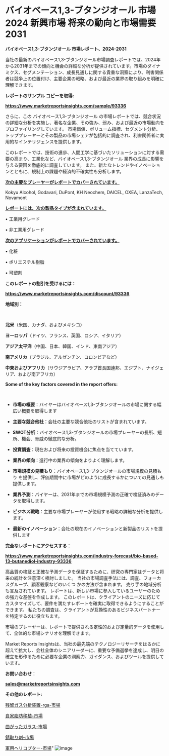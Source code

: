 # バイオベース1,3-ブタンジオール 市場 2024 新興市場 将来の動向と市場需要 2031

<strong>バイオベース1,3-ブタンジオール 市場レポート、2024-2031</strong>

当社の最新のバイオベース1,3-ブタンジオール市場調査レポートでは、2024年から2031年までの傾向と機会の詳細な分析が提供されています。市場のダイナミクス、セグメンテーション、成長見通しに関する貴重な洞察により、利害関係者は競争上の位置付け、主要企業の戦略、および最近の業界の取り組みを明確に理解できます。



<strong>レポートのサンプル コピーを取得:</strong> <a href=https://www.marketreportsinsights.com/sample/93336>

<strong><u>https://www.marketreportsinsights.com/sample/93336</u></strong></a>

さらに、この バイオベース1,3-ブタンジオール の市場レポートでは、競合状況の詳細な分析を実施し、著名な企業、その強み、弱み、および最近の市場動向をプロファイリングしています。 市場価値、ボリューム指標、セグメント分析、トッププレーヤーとその製品の市場シェアが包括的に調査され、利害関係者に実用的なインテリジェンスを提供します。

このレポートでは、技術の進歩、人間工学に基づいたソリューションに対する需要の高まり、工業化など、バイオベース1,3-ブタンジオール 業界の成長に影響を与える要因を徹底的に調査しています。 また、新たなトレンドやイノベーションとともに、規制上の課題や経済的不確実性も分析します。



<strong><u>次の主要なプレーヤーがレポートでカバーされています。</u></strong>

Kokyu Alcohol, Godavari, DuPont, KH Neochem, DAICEL, OXEA, LanzaTech, Novamont



<strong><u><b>レポートには、次の製品タイプが含まれています。</b></u></strong>

• 工業用グレード

• 非工業用グレード



<strong><u><b>次のアプリケーションがレポートでカバーされています。</b></u></strong>

• 化粧

• ポリエステル樹脂

• 可塑剤



<strong><b>このレポートの割引を受けるには：</b></strong>

<a href=https://www.marketreportsinsights.com/discount/93336>

<strong><u>https://www.marketreportsinsights.com/discount/93336</u></strong></a>



<strong>地域別：</strong>

<strong> </strong>



<strong>北米</strong>（米国、カナダ、およびメキシコ）



<strong>ヨーロッパ</strong>（ドイツ、フランス、英国、ロシア、イタリア）



<strong>アジア太平洋</strong>（中国、日本、韓国、インド、東南アジア）



<strong>南アメリカ</strong>（ブラジル、アルゼンチン、コロンビアなど）



<strong>中東およびアフリカ</strong>（サウジアラビア、アラブ首長国連邦、エジプト、ナイジェリア、および南アフリカ）



<strong>Some of the key factors covered in the report offers:</strong>

<strong> </strong>
<ul>
  <li>

<strong>市場の概要</strong>：バイヤーはバイオベース1,3-ブタンジオールの市場に関する幅広い概要を取得します</li>
  <li>

<strong>主要な競合他社</strong>：会社の主要な競合他社のリストが含まれています。</li>
  <li>

<strong>SWOT分析</strong>：バイオベース1,3-ブタンジオールの市場プレーヤーの長所、短所、機会、脅威の徹底的な分析。</li>
  <li>

<strong>投資調査</strong>：現在および将来の投資機会に焦点を当てています。</li>
  <li>

<strong>業界の傾向</strong>：進行中の業界の傾向をよりよく理解します。</li>
  <li>

<strong>市場規模の見積もり</strong>：バイオベース1,3-ブタンジオールの市場規模の見積もり を提供し、評価期間中に市場がどのように成長するかについての見通しも提供します。</li>
  <li>

<strong>業界予測</strong>：バイヤーは、2031年までの市場規模予測の正確で検証済みのデータを取得します。</li>
  <li>

<strong>ビジネス戦略</strong>：主要な市場プレーヤーが使用する戦略の詳細な分析を提供します。</li>
  <li>

<strong>最新のイノベーション</strong>：会社の現在のイノベーションと新製品のリストを提供します</li>
</ul>


<strong>完全なレポートにアクセスする</strong>：

<a href=https://www.marketreportsinsights.com/industry-forecast/bio-based-13-butanediol-industry-93336>

<strong><u>https://www.marketreportsinsights.com/industry-forecast/bio-based-13-butanediol-industry-93336</u></strong></a>

高品質の検証と正確な予測データを保証するために、研究の専門家はデータと将来の統計を注意深く検討しました。 当社の市場調査手法には、調査、フォーカスグループ、顧客観察などのいくつ かの方法が含まれます。 売り手の地域分析も言及されています。 レポートは、新しい市場に参入しているユーザーのための強力な基盤を作成します。 このレポートは、クライアントのニーズに応じてカスタマイズして、要件を満たすレポートを確実に取得できるようにすることができます。 私たちの調査は、クライアントが互換性のあるビジネスパートナーを特定するのに役立ちます。

市場のプレーヤーは、レポートで提供される定性的および定量的データを使用して、全体的な市場シナリオを理解できます。

Market Reports Insightsは、当社の最先端のテクノロジーリサーチをはるかに超えて拡大し、会社全体のシニアリーダーに、重要な予備選挙を達成し、明日の確立を形作るために必要な企業の洞察力、ガイダンス、およびツールを提供しています。



<strong><b>お問い合わせ</b></strong>：

<a href=mailto:sales@marketreportsinsights.com>

<strong><u>sales@marketreportsinsights.com</u></strong></a>



<strong>その他のレポート:</strong>

<a href=https://www.linkedin.com/pulse/残留ガス分析装置-rga-市場-2023-swot-分析と成長率-2030-x6vpf/>残留ガス分析装置-rga-市場</a>

<a href=https://www.linkedin.com/pulse/自家脂肪移植-市場-2023-総利益と主要ベンダー-2030-pr-news-hub-jeyzf/>自家脂肪移植-市場</a>

<a href=https://www.linkedin.com/pulse/曲がったガラス-市場-2023-swot-分析と最新イノベーション-2030-4tehf/>曲がったガラス-市場</a>

<a href=https://www.linkedin.com/pulse/錆取り剤-市場-2023-競争分析と事業成長-2030-analytics-achievers-24-analysis-pjhac/>錆取り剤-市場</a>

<a href=https://www.linkedin.com/pulse/軍用ヘリコプター-市場-2023-swot-分析と最新イノベーション-2030-o9ubf/>軍用ヘリコプター-市場</a>"
![image](https://github.com/gayatriri2/Market-Trends/assets/166717496/90d1f14c-8c21-4f94-ae2f-848344614e93)
